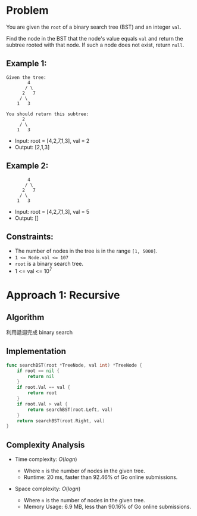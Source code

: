 # Problem

You are given the `root` of a binary search tree (BST) and an integer `val`.

Find the node in the BST that the node's value equals `val` and return the subtree rooted with that node. If such a node does not exist, return `null`.

## Example 1:

```
Given the tree:
        4
       / \
      2   7
     / \
    1   3

You should return this subtree:
      2
     / \
    1   3
```

- Input: root = [4,2,7,1,3], val = 2
- Output: [2,1,3]

## Example 2:

```
        4
       / \
      2   7
     / \
    1   3
```

- Input: root = [4,2,7,1,3], val = 5
- Output: []
 
## Constraints:

- The number of nodes in the tree is in the range `[1, 5000]`.
- `1 <= Node.val <= 107`
- `root` is a binary search tree.
- 1 <= val <= $10^7$

# Approach 1: Recursive

## Algorithm

利用遞迴完成 binary search

## Implementation

```go
func searchBST(root *TreeNode, val int) *TreeNode {
	if root == nil {
		return nil
	}
	if root.Val == val {
		return root
	}
	if root.Val > val {
		return searchBST(root.Left, val)
	}
	return searchBST(root.Right, val)
}
```


## Complexity Analysis

- Time complexity: $O(logn)$
  - Where `n` is the number of nodes in the given tree.
  - Runtime: 20 ms, faster than 92.46% of Go online submissions.

- Space complexity: $O(logn)$
  - Where `n` is the number of nodes in the given tree.
  - Memory Usage: 6.9 MB, less than 90.16% of Go online submissions.